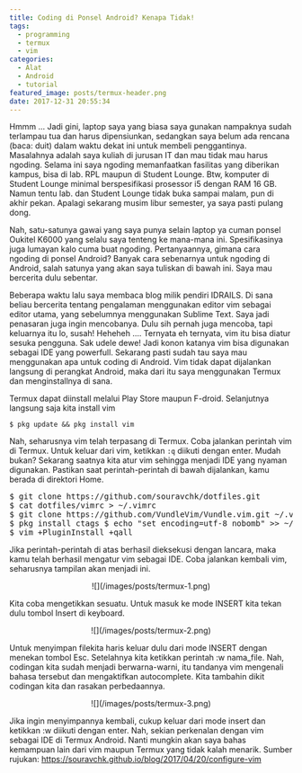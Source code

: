 ```yaml
---
title: Coding di Ponsel Android? Kenapa Tidak!
tags:
  - programming
  - termux
  - vim
categories:
  - Alat
  - Android
  - tutorial
featured_image: posts/termux-header.png
date: 2017-12-31 20:55:34
---
```


Hmmm ... Jadi gini, laptop saya yang biasa saya gunakan nampaknya sudah terlampau tua dan harus dipensiunkan, sedangkan saya belum ada rencana (baca: duit) dalam waktu dekat ini untuk membeli penggantinya. Masalahnya adalah saya kuliah di jurusan IT dan mau tidak mau harus ngoding. Selama ini saya ngoding memanfaatkan fasilitas yang diberikan kampus, bisa di lab. RPL maupun di Student Lounge. Btw, komputer di Student Lounge minimal berspesifikasi prosessor i5 dengan RAM 16 GB. Namun tentu lab. dan Student Lounge tidak buka sampai malam, pun di akhir pekan. Apalagi sekarang musim libur semester, ya saya pasti pulang dong.

Nah, satu-satunya gawai yang saya punya selain laptop ya cuman ponsel Oukitel K6000 yang selalu saya tenteng ke mana-mana ini. Spesifikasinya juga lumayan kalo cuma buat ngoding. Pertanyaannya, gimana cara ngoding di ponsel Android? Banyak cara sebenarnya untuk ngoding di Android, salah satunya yang akan saya tuliskan di bawah ini. Saya mau bercerita dulu sebentar.

Beberapa waktu lalu saya membaca blog milik pendiri IDRAILS. Di sana beliau bercerita tentang pengalaman menggunakan editor vim sebagai editor utama, yang sebelumnya menggunakan Sublime Text. Saya jadi penasaran juga ingin mencobanya. Dulu sih pernah juga mencoba, tapi keluarnya itu lo, susah! Heheheh .... Ternyata eh ternyata, vim itu bisa diatur sesuka pengguna. Sak udele dewe! Jadi konon katanya vim bisa digunakan sebagai IDE yang powerfull. Sekarang pasti sudah tau saya mau menggunakan apa untuk coding di Android. Vim tidak dapat dijalankan langsung di perangkat Android, maka dari itu saya menggunakan Termux dan menginstallnya di sana.

Termux dapat diinstall melalui Play Store maupun F-droid. Selanjutnya langsung saja kita install vim

```$ pkg update && pkg install vim```

Nah, seharusnya vim telah terpasang di Termux. Coba jalankan perintah vim di Termux. Untuk keluar dari vim, ketikkan ```:q``` diikuti dengan enter. Mudah bukan? Sekarang saatnya kita atur vim sehingga menjadi IDE yang nyaman digunakan. Pastikan saat perintah-perintah di bawah dijalankan, kamu berada di direktori Home.

<pre>
$ git clone https://github.com/souravchk/dotfiles.git
$ cat dotfiles/vimrc > ~/.vimrc
$ git clone https://github.com/VundleVim/Vundle.vim.git ~/.vim/bundle/Vundle.vim
$ pkg install ctags $ echo "set encoding=utf-8 nobomb" >> ~/.vimrc
$ vim +PluginInstall +qall
</pre>

Jika perintah-perintah di atas berhasil dieksekusi dengan lancara, maka kamu telah berhasil mengatur vim sebagai IDE. Coba jalankan kembali vim, seharusnya tampilan akan menjadi ini.

<div align="center">
![](/images/posts/termux-1.png)
</div>

Kita coba mengetikkan sesuatu. Untuk masuk ke mode INSERT kita tekan dulu tombol Insert di keyboard.

<div align="center">
![](/images/posts/termux-2.png)
</div>

Untuk menyimpan filekita haris keluar dulu dari mode INSERT dengan menekan tombol Esc. Setelahnya kita ketikkan perintah :w nama_file. Nah, codingan kita sudah menjadi berwarna-warni, itu tandanya vim mengenali bahasa tersebut dan mengaktifkan autocomplete. Kita tambahin dikit codingan kita dan rasakan perbedaannya.

<div align="center">
![](/images/posts/termux-3.png)
</div>

Jika ingin menyimpannya kembali, cukup keluar dari mode insert dan ketikkan :w diikuti dengan enter. Nah, sekian perkenalan dengan vim sebagai IDE di Termux Android. Nanti mungkin akan saya bahas kemampuan lain dari vim maupun Termux yang tidak kalah menarik. Sumber rujukan: https://souravchk.github.io/blog/2017/04/20/configure-vim